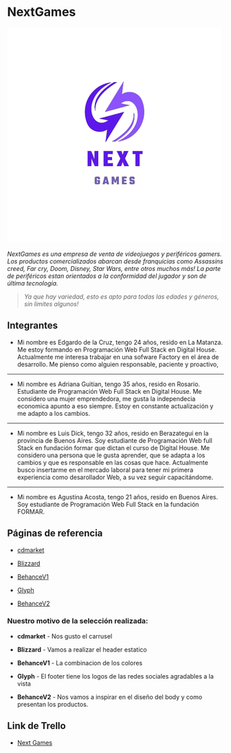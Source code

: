 # NextGames
![logo](/public/img/deus.png)

_NextGames es una empresa de venta de videojuegos y periféricos gamers.
Los productos comercializados abarcan desde franquicias como Assassins creed, Far cry, Doom, Disney, Star Wars, entre otros muchos más!
La parte de periféricos estan orientados a la conformidad del jugador y son de última tecnología._
>_Ya que hay variedad, esto es apto para todas las edades y géneros, sin limites algunos!_

## Integrantes
* Mi nombre es Edgardo de la Cruz, tengo 24 años, resido en La Matanza. Me estoy formando en Programación Web Full Stack en Digital House. Actualmente me interesa trabajar en una sofware Factory en el área de desarrollo. Me pienso como alguien responsable, paciente y proactivo, 
---

* Mi nombre es Adriana Guitian, tengo 35 años, resido en Rosario. Estudiante de Programación Web Full Stack en Digital House. Me considero una mujer emprendedora, me gusta la independecia economica apunto a eso siempre. Estoy en constante actualización y me adapto a los cambios. 
---

* Mi nombre es Luis Dick, tengo 32 años, resido en Berazategui en la provincia de Buenos Aires. Soy estudiante de Programación Web full Stack en fundación formar que dictan el curso de Digital House. Me considero una persona que le gusta aprender, que se adapta a los cambios y que es responsable en las cosas que hace. Actualmente busco insertarme en el mercado laboral para tener mi primera experiencia como desarollador Web, a su vez seguir capacitándome.
---

* Mi nombre es Agustina Acosta, tengo 21 años, resido en Buenos Aires. Soy estudiante de Programación Web Full Stack en la fundación FORMAR.



## Páginas de referencia

* [cdmarket](https://www.cdmarket.com.ar/)

* [Blizzard](https://www.blizzard.com/es-es/)

* [BehanceV1](https://www.behance.net/gallery/87081313/Good-games)

* [Glyph](https://www.glyph.net/en/)

* [BehanceV2](https://www.behance.net/gallery/62918019/GamingGear-E-commerce-Website)


### Nuestro motivo de la selección realizada:

* **cdmarket**  - Nos gusto el carrusel

* **Blizzard** - Vamos a realizar el header estatico 

* **BehanceV1** - La combinacion de los colores 

* **Glyph** - El footer tiene los logos de las redes sociales agradables a la vista

* **BehanceV2** - Nos vamos a inspirar en el diseño del body y como presentan los productos.

## Link de Trello

* [Next Games](https://trello.com/b/6KOkOgEM/proyecto-integrador-c18-grupo-8)